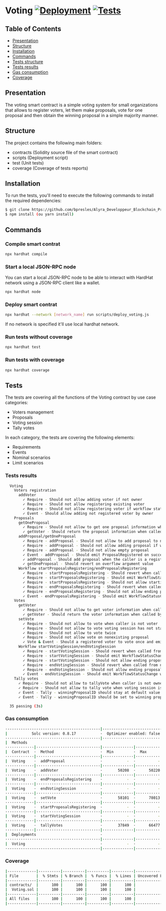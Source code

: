 # Voting [![Deployment](https://github.com/bpresles/Alyra_Developpeur_Blockchain_Project_2/actions/workflows/deploy.yml/badge.svg)](https://github.com/bpresles/Alyra_Developpeur_Blockchain_Project_2/actions/workflows/deploy.yml) [![Tests](https://github.com/bpresles/Alyra_Developpeur_Blockchain_Project_2/actions/workflows/tests.yml/badge.svg)](https://github.com/bpresles/Alyra_Developpeur_Blockchain_Project_2/actions/workflows/tests.yml)

## Table of Contents
- [Presentation](#presentation)
- [Structure](#structure)
- [Installation](#installation)
- [Commands](#commands)
- [Tests structure](#tests-structure)
- [Tests results](#tests-results)
- [Gas consumption](#gas-consumption)
- [Coverage](#coverage)

<a name="presentation"></a>
## Presentation
The voting smart contract is a simple voting system for small organizations that allows to register voters, let them make proposals, vote for one proposal and then obtain the winning proposal in a simple majority manner.

<a name="structure"></a>
## Structure
The project contains the following main folders:

- contracts (Solidity source file of the smart contract)
- scripts (Deployment script)
- test (Unit tests)
- coverage (Coverage of tests reports)

<a name="installation"></a>
## Installation
To run the tests, you'll need to execute the following commands to install the required dependencies:

```bash
$ git clone https://github.com/bpresles/Alyra_Developpeur_Blockchain_Project_2.git
$ npm install (ou yarn install)
```

<a name="commands"></a>
## Commands

### Compile smart contrat
```bash
npx hardhat compile 
```

### Start a local JSON-RPC node
You can start a local JSON-RPC node to be able to interact with HardHat network using a JSON-RPC client like a wallet.
```bash
npx hardhat node
```
### Deploy smart contrat
```bash
npx hardhat --network [network_name] run scripts/deploy_voting.js
```
If no network is specified it'll use local hardhat network.

### Run tests without coverage
```bash
npx hardhat test
```

### Run tests with coverage
```bash
npx hardhat coverage
```

<a name="tests-structure"></a>
## Tests
The tests are covering all the functions of the Voting contract by use case categories:

- Voters management
- Proposals
- Voting session
- Tally votes

In each category, the tests are covering the following elements:

- Requirements
- Events
- Nominal scenarios
- Limit scenarios

<a name="tests-results"></a>
### Tests results 

```bash
  Voting
    Voters registration
      addVoter
        ✓ Require - Should not allow adding voter if not owner
        ✓ Require - Should not allow registering existing voter
        ✓ Require - Should not allow registering voter if workflow status is not RegisteringVoters
        ✓ Event - Should allow adding not registered voter by owner
    Proposals
      getOneProposal
        ✓ Require - Should not allow to get one proposal information when caller is not voter
        ✓ getVoter - Should return the proposal information when called by a voter
      addProposal/getOneProposal
        ✓ Require - addProposal - Should not allow to add proposal to not registered voters
        ✓ Require - addProposal - Should not allow adding proposal if workflow status is not ProposalsRegistrationStarted
        ✓ Require - addProposal - Should not allow empty proposal
        ✓ Event - addProposal - Should emit ProposalRegistered on successful proposal
        ✓ addProposal - Should add proposal when the caller is a registered voter
        ✓ getOneProposal - Should revert on overflow argument value
      Workflow startProposalsRegistering/endProposalsRegistering
        ✓ Require - startProposalsRegistering - Should revert when called from not owner
        ✓ Require - startProposalsRegistering - Should emit WorkflowStatusChange with status 1
        ✓ Require - startProposalsRegistering - Should not allow starting proposal registering when not in correct state
        ✓ Require - endProposalsRegistering - Should revert when called from not owner
        ✓ Require - endProposalsRegistering - Should not allow ending proposal registering when not started yet
        ✓ Event - endProposalsRegistering - Should emit WorkflowStatusChange with status change from 1 to 2
    Votes
      getVoter
        ✓ Require - Should not allow to get voter information when caller is not voter
        ✓ getVoter - Should return the voter information when called by a voter
      setVote
        ✓ Require - Should not allow to vote when caller is not voter
        ✓ Require - Should not allow to vote voting session has not started
        ✓ Require - Should not allow to vote twice
        ✓ Require - Should not allow vote on nonexisting proposal
        ✓ Vote & Event - Should a registered voter to vote once and emit Voted event
      Workflow startVotingSession/endVotingSession
        ✓ Require - startVotingSession - Should revert when called from not owner
        ✓ Require - startVotingSession - Should emit WorkflowStatusChange with status from 2 to 3
        ✓ Require - startVotingSession - Should not allow ending proposal registering when not started yet
        ✓ Require - endVotingSession - Should revert when called from not owner
        ✓ Require - endVotingSession - Should not allow ending proposal registering when not started yet
        ✓ Event - endVotingSession - Should emit WorkflowStatusChange with status from 3 to 4
    Tally votes
      ✓ Require - Should not allow to tallyVote when caller is not owner
      ✓ Require - Should not allow to tally vote when voting session is not ended
      ✓ Event - Tally - winningProposalID should stay at default value 0 when there are no votes and emit tally event
      ✓ Event - Tally - winningProposalID should be set to winning proposal

  35 passing (3s)
```

<a href="gas-consumption"></a>
### Gas consumption

```bash
·------------------------------------------|----------------------------|-------------|-----------------------------·
|           Solc version: 0.8.17           ·  Optimizer enabled: false  ·  Runs: 200  ·  Block limit: 30000000 gas  │
···········································|····························|·············|······························
|  Methods                                                                                                          │
·············|·····························|··············|·············|·············|···············|··············
|  Contract  ·  Method                     ·  Min         ·  Max        ·  Avg        ·  # calls      ·  eur (avg)  │
·············|·····························|··············|·············|·············|···············|··············
|  Voting    ·  addProposal                ·           -  ·          -  ·      59280  ·            7  ·          -  │
·············|·····························|··············|·············|·············|···············|··············
|  Voting    ·  addVoter                   ·       50208  ·      50220  ·      50219  ·           17  ·          -  │
·············|·····························|··············|·············|·············|···············|··············
|  Voting    ·  endProposalsRegistering    ·           -  ·          -  ·      30599  ·           11  ·          -  │
·············|·····························|··············|·············|·············|···············|··············
|  Voting    ·  endVotingSession           ·           -  ·          -  ·      30533  ·            4  ·          -  │
·············|·····························|··············|·············|·············|···············|··············
|  Voting    ·  setVote                    ·       58101  ·      78013  ·      65207  ·            6  ·          -  │
·············|·····························|··············|·············|·············|···············|··············
|  Voting    ·  startProposalsRegistering  ·           -  ·          -  ·      95032  ·           18  ·          -  │
·············|·····························|··············|·············|·············|···············|··············
|  Voting    ·  startVotingSession         ·           -  ·          -  ·      30554  ·            9  ·          -  │
·············|·····························|··············|·············|·············|···············|··············
|  Voting    ·  tallyVotes                 ·       37849  ·      66477  ·      52163  ·            4  ·          -  │
·············|·····························|··············|·············|·············|···············|··············
|  Deployments                             ·                                          ·  % of limit   ·             │
···········································|··············|·············|·············|···············|··············
|  Voting                                  ·           -  ·          -  ·    2077402  ·        6.9 %  ·          -  │
·------------------------------------------|--------------|-------------|-------------|---------------|-------------·
```

<a href="coverage"></a>
### Coverage

```bash
|-------------|----------|----------|----------|----------|-----------------|
| File        |  % Stmts | % Branch |  % Funcs |  % Lines | Uncovered Lines |
|-------------|----------|----------|----------|----------|-----------------|
| contracts/  |      100 |      100 |      100 |      100 |                 |
|  Voting.sol |      100 |      100 |      100 |      100 |                 |
|-------------|----------|----------|----------|----------|-----------------|
| All files   |      100 |      100 |      100 |      100 |                 |
|-------------|----------|----------|----------|----------|-----------------|
```